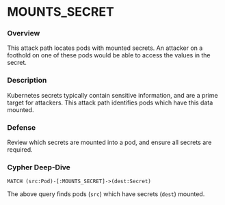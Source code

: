 # MOUNTS_SECRET

### Overview

This attack path locates pods with mounted secrets. An attacker on a foothold on one of these pods would be able to access the values in the secret.

### Description

Kubernetes secrets typically contain sensitive information, and are a prime target for attackers. This attack path identifies pods which have this data mounted.

### Defense

Review which secrets are mounted into a pod, and ensure all secrets are required.

### Cypher Deep-Dive

```cypher
MATCH (src:Pod)-[:MOUNTS_SECRET]->(dest:Secret)
```

The above query finds pods (`src`) which have secrets (`dest`) mounted.
